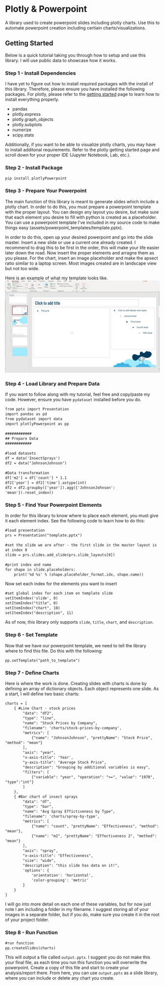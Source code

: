 # Plotly & Powerpoint

A library used to create powerpoint slides including plotly charts. Use this to automate powerpoint creation including certiain charts/visualizations.

## Getting Started

Below is a quick tutorial taking you through how to setup and use this library. I will use public data to showcase how it works.

### Step 1 - Install Dependencies
I have yet to figure out how to install required packages with the install of this library. Therefore, please ensure you have installed the following packages. For plotly, please refer to the [getting started](https://plotly.com/python/getting-started/) page to learn how to install everything properly. 
- pandas
- plotly.express
- plotly.graph_objects
- plotly.subplots
- numerize
- scipy.stats

Additionally, if you want to be able to visualize plotly charts, you may have to install additonal requirements. Refer to the plotly getting started page and scroll down for your proper IDE (Jupyter Notebook, Lab, etc.).

### Step 2 - Install Package
    pip install plotlyPowerpoint

### Step 3 - Prepare Your Powerpoint
The main function of this library is meant to generate slides which include a plotly chart. In order to do this, you must prepare a powerpoint template with the proper layout. You can design any layout you desire, but make sure that each element you desire to fill with python is created as a placeholder. You can use a powerpoint template I've included in my source code to make things easy (assets/powerpoint_templates/template.pptx).

In order to do this, open up your desired powerpoint and go into the slide master. Insert a new slide or use a current one already created. I recommend to drag this to be first in the order, this will make your life easier later down the road. Now insert the proper elements and arragne them as you please. For the chart, insert an image placeholder and make the apsect ratio similar to a laptop screen. Most images created are in landscape view but not too wide.

Here is an example of what my template looks like.
![](/assets/images/powerpoint_slide_template.jpg)

### Step 4 - Load Library and Prepare Data
If you want to follow along with my tutorial, feel free and copy/paste my code. However, ensure you have `pydataset` installed before you do.
    
    from pptx import Presentation
    import pandas as pd
    from pydataset import data
    import plotlyPowerpoint as pp

    ############
    ## Prepare Data
    ############

    #load datasets
    df = data('InsectSprays')
    df2 = data("JohnsonJohnson")

    #Data transformation
    df['m2'] = df['count'] * 1.1
    df2['year'] = df2['time'].astype(int)
    df2 = df2.groupby(['year']).agg({'JohnsonJohnson': 'mean'}).reset_index()

### Step 5 - Find Your Powerpoint Elements
In order for this library to know where to place each element, you must give it each element index. See the following code to learn how to do this:

    #load presentation
    prs = Presentation("template.pptx")

    #set the slide we are after - the first slide in the master layout is at index 0
    slide = prs.slides.add_slide(prs.slide_layouts[0])

    #print index and name
    for shape in slide.placeholders:
        print('%d %s' % (shape.placeholder_format.idx, shape.name))

Now set each index for the elements you want to insert

    #set global index for each item on template slide
    setItemIndex('slide', 0)
    setItemIndex("title", 0)
    setItemIndex("chart", 10)
    setItemIndex("description", 11)

As of now, this library only supports `slide`, `title`, `chart`, and `description`.


### Step 6 - Set Template
Now that we have our powerpoint template, we need to tell the library where to find this file. Do this with the following:

    pp.setTemplate("path_to_template")

### Step 7 - Define Charts
Here is where the work is done. Creating slides with charts is done by defining an array of dictionary objects. Each object represents one slide. As a start, I will define two basic charts:

    charts = [
        { #Line Chart - stock prices
            "data": "df2",
            "type": "line",
            "name": "Stock Prices by Company",
            "filename": 'charts/stock-prices-by-company',
            "metrics": [
                {"name": "JohnsonJohnson", "prettyName": "Stock Price", "method": "mean"}
            ],
            "axis": "year",
            "x-axis-title": 'Year',
            "y-axis-title": "Average Stock Price",
            "description": "Grouping by additional variables is easy",
            "filters": [
                {"variable": "year", "operation": ">=", "value": "1970", "type":"int"}
            ]
        },
        { #Bar chart of insect sprays
            "data": "df",
            "type": "bar",
            "name": "Avg Spray Effictiveness by Type",
            "filename": 'charts/spray-by-type',
            "metrics": [
                {"name": "count", "prettyName": "Effectiveness", "method": "mean"},
                {"name": "m2", "prettyName": "Effectiveness 2", "method": "mean"}
            ],
            "axis": "spray",
            "x-axis-title": "Effectiveness",
            "size": "wide",
            "description": "this slide has data on it!",
            'options': {
                'orientation': 'horizontal',
                'color-grouping': 'metric'
            }
        }
    ]

I will go into more detail on each one of these variables, but for now just note I am including a folder in my filename. I suggest storing all of your images in a separate folder, but if you do, make sure you create it in the root of your project folder.

### Step 8 - Run Function
    #run function
    pp.createSlides(charts)

This will output a file called `output.pptx`. I suggest you do not make this your final file, as each time you run this function you will overwrite the powerpoint. Create a copy of this file and start to create your analysis/report there. From here, you can use `output.pptx` as a slide library, where you can include or delete any chart you create. 